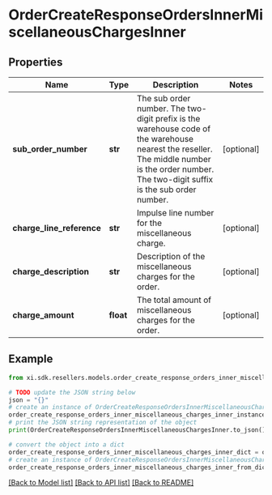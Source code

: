 # OrderCreateResponseOrdersInnerMiscellaneousChargesInner


## Properties

Name | Type | Description | Notes
------------ | ------------- | ------------- | -------------
**sub_order_number** | **str** | The sub order number. The two-digit prefix is the warehouse code of the warehouse nearest the reseller. The middle number is the order number. The two-digit suffix is the sub order number. | [optional] 
**charge_line_reference** | **str** | Impulse line number for the miscellaneous charge. | [optional] 
**charge_description** | **str** | Description of the miscellaneous charges for the order. | [optional] 
**charge_amount** | **float** | The total amount of miscellaneous charges for the order. | [optional] 

## Example

```python
from xi.sdk.resellers.models.order_create_response_orders_inner_miscellaneous_charges_inner import OrderCreateResponseOrdersInnerMiscellaneousChargesInner

# TODO update the JSON string below
json = "{}"
# create an instance of OrderCreateResponseOrdersInnerMiscellaneousChargesInner from a JSON string
order_create_response_orders_inner_miscellaneous_charges_inner_instance = OrderCreateResponseOrdersInnerMiscellaneousChargesInner.from_json(json)
# print the JSON string representation of the object
print(OrderCreateResponseOrdersInnerMiscellaneousChargesInner.to_json())

# convert the object into a dict
order_create_response_orders_inner_miscellaneous_charges_inner_dict = order_create_response_orders_inner_miscellaneous_charges_inner_instance.to_dict()
# create an instance of OrderCreateResponseOrdersInnerMiscellaneousChargesInner from a dict
order_create_response_orders_inner_miscellaneous_charges_inner_from_dict = OrderCreateResponseOrdersInnerMiscellaneousChargesInner.from_dict(order_create_response_orders_inner_miscellaneous_charges_inner_dict)
```
[[Back to Model list]](../README.md#documentation-for-models) [[Back to API list]](../README.md#documentation-for-api-endpoints) [[Back to README]](../README.md)


